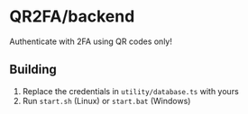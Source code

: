 # QR2FA/backend
Authenticate with 2FA using QR codes only!

## Building
1. Replace the credentials in `utility/database.ts` with yours
2. Run `start.sh` (Linux) or `start.bat` (Windows)
